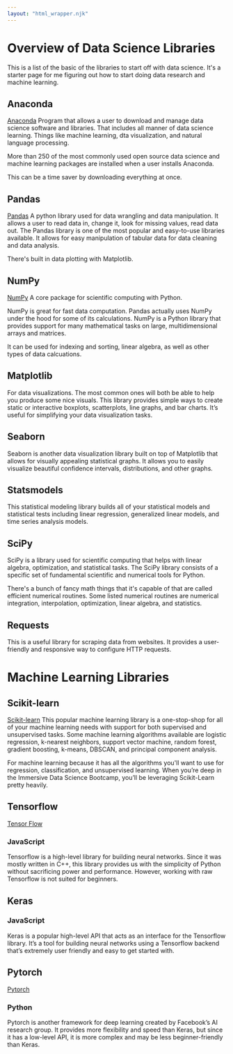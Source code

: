 ```yaml
---
layout: "html_wrapper.njk"
---
```

# Overview of Data Science Libraries

This is a list of the basic of the libraries to start off with data science. It's a starter page for me figuring out how to start doing data research and machine learning.

## Anaconda
[Anaconda](https://www.anaconda.com/)
Program that allows a user to download and manage data science software and libraries. That includes all manner of data science learning. Things like machine learning, dta visualization, and natural language processing.

More than 250 of the most commonly used open source data science and machine learning packages are installed when a user installs Anaconda. 

This can be a time saver by downloading everything at once.

## Pandas
[Pandas](https://pandas.pydata.org/)
A python library used for data wrangling and data manipulation. It allows a user to read data in, change it, look for missing values, read data out. The Pandas library is one of the most popular and easy-to-use libraries available. It allows for easy manipulation of tabular data for data cleaning and data analysis.

There's built in data plotting with Matplotlib.

## NumPy
[NumPy](https://numpy.org/)
A core package for scientific computing with Python.

NumPy is great for fast data computation. Pandas actually uses NumPy under the hood for some of its calculations. NumPy is a Python library that provides support for many mathematical tasks on large, multidimensional arrays and matrices.

It can be used for indexing and sorting, linear algebra, as well as other types of data calcuations.

## Matplotlib
For data visualizations. The most common ones will both be able to help you produce some nice visuals. This library provides simple ways to create static or interactive boxplots, scatterplots, line graphs, and bar charts. It’s useful for simplifying your data visualization tasks.

## Seaborn
Seaborn is another data visualization library built on top of Matplotlib that allows for visually appealing statistical graphs. It allows you to easily visualize beautiful confidence intervals, distributions, and other graphs.

## Statsmodels
This statistical modeling library builds all of your statistical models and statistical tests including linear regression, generalized linear models, and time series analysis models.

## SciPy
SciPy is a library used for scientific computing that helps with linear algebra, optimization, and statistical tasks. The SciPy library consists of a specific set of fundamental scientific and numerical tools for Python.

There's a bunch of fancy math things that it's capable of that are called efficient numerical routines. Some listed numerical routines are numerical integration, interpolation, optimization, linear algebra, and statistics.

## Requests
This is a useful library for scraping data from websites. It provides a user-friendly and responsive way to configure HTTP requests.

# Machine Learning Libraries

## Scikit-learn
[Scikit-learn](https://scikit-learn.org/stable/)
This popular machine learning library is a one-stop-shop for all of your machine learning needs with support for both supervised and unsupervised tasks. Some machine learning algorithms available are logistic regression, k-nearest neighbors, support vector machine, random forest, gradient boosting, k-means, DBSCAN, and principal component analysis.

For machine learning because it has all the algorithms you'll want to use for regression, classification, and unsupervised learning. When you’re deep in the Immersive Data Science Bootcamp, you’ll be leveraging Scikit-Learn pretty heavily.

## Tensorflow
[Tensor Flow](https://www.tensorflow.org/)
### JavaScript
Tensorflow is a high-level library for building neural networks. Since it was mostly written in C++, this library provides us with the simplicity of Python without sacrificing power and performance. However, working with raw Tensorflow is not suited for beginners.

## Keras 
### JavaScript
Keras is a popular high-level API that acts as an interface for the Tensorflow library. It’s a tool for building neural networks using a Tensorflow backend that’s extremely user friendly and easy to get started with.

## Pytorch
[Pytorch](https://pytorch.org/)
### Python
Pytorch is another framework for deep learning created by Facebook’s AI research group. It provides more flexibility and speed than Keras, but since it has a low-level API, it is more complex and may be less beginner-friendly than Keras.